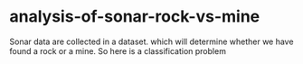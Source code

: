 # analysis-of-sonar-rock-vs-mine
Sonar data are collected in a dataset. which will determine whether we have found a rock or a mine. So here is a classification problem
